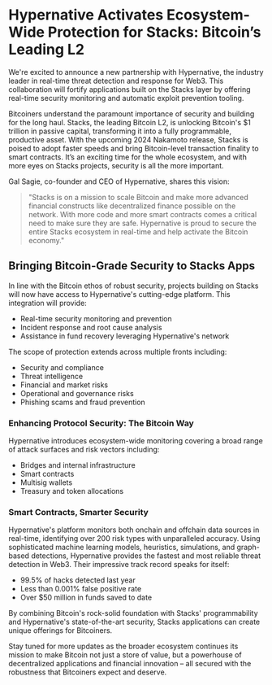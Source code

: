 # Hypernative Activates Ecosystem-Wide Protection for Stacks: Bitcoin’s Leading L2

We're excited to announce a new partnership with Hypernative, the industry leader in real-time threat detection and response for Web3. This collaboration will fortify applications built on the Stacks layer by offering real-time security monitoring and automatic exploit prevention tooling. 

Bitcoiners understand the paramount importance of security and building for the long haul. Stacks, the leading Bitcoin L2, is unlocking Bitcoin's $1 trillion in passive capital, transforming it into a fully programmable, productive asset. With the upcoming 2024 Nakamoto release, Stacks is poised to adopt faster speeds and bring Bitcoin-level transaction finality to smart contracts. It’s an exciting time for the whole ecosystem, and with more eyes on Stacks projects, security is all the more important.

Gal Sagie, co-founder and CEO of Hypernative, shares this vision: 
> "Stacks is on a mission to scale Bitcoin and make more advanced financial constructs like decentralized finance possible on the network. With more code and more smart contracts comes a critical need to make sure they are safe. Hypernative is proud to secure the entire Stacks ecosystem in real-time and help activate the Bitcoin economy."

## Bringing Bitcoin-Grade Security to Stacks Apps

In line with the Bitcoin ethos of robust security, projects building on Stacks will now have access to Hypernative's cutting-edge platform. This integration will provide:
- Real-time security monitoring and prevention
- Incident response and root cause analysis
- Assistance in fund recovery leveraging Hypernative's network

The scope of protection extends across multiple fronts including:
- Security and compliance
- Threat intelligence
- Financial and market risks
- Operational and governance risks
- Phishing scams and fraud prevention

### Enhancing Protocol Security: The Bitcoin Way

Hypernative introduces ecosystem-wide monitoring covering a broad range of attack surfaces and risk vectors including:
- Bridges and internal infrastructure
- Smart contracts
- Multisig wallets
- Treasury and token allocations

### Smart Contracts, Smarter Security

Hypernative's platform monitors both onchain and offchain data sources in real-time, identifying over 200 risk types with unparalleled accuracy. Using sophisticated machine learning models, heuristics, simulations, and graph-based detections, Hypernative provides the fastest and most reliable threat detection in Web3. Their impressive track record speaks for itself:
- 99.5% of hacks detected last year
- Less than 0.001% false positive rate
- Over $50 million in funds saved to date

By combining Bitcoin's rock-solid foundation with Stacks' programmability and Hypernative's state-of-the-art security, Stacks applications can create unique offerings for Bitcoiners.

Stay tuned for more updates as the broader ecosystem continues its mission to make Bitcoin not just a store of value, but a powerhouse of decentralized applications and financial innovation – all secured with the robustness that Bitcoiners expect and deserve.

